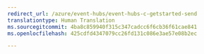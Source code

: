 ```yaml
---
redirect_url: /azure/event-hubs/event-hubs-c-getstarted-send
translationtype: Human Translation
ms.sourcegitcommit: 4ba8c859940f315c347cadcc6f6cb36f61cae841
ms.openlocfilehash: 425cdfd4347079cc26fd131c086e3ae57e08b2ec

---
```



<!--HONumber=Feb17_HO1-->


